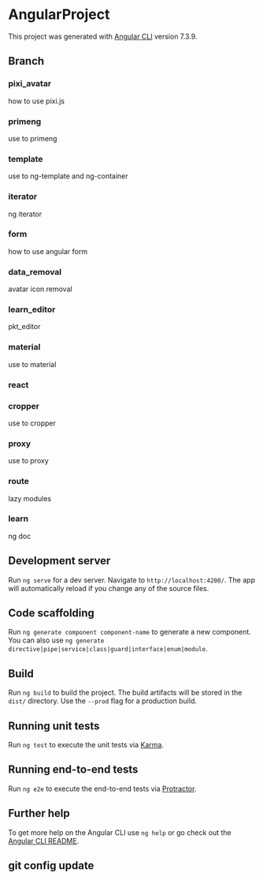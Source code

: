 # AngularProject

This project was generated with [Angular CLI](https://github.com/angular/angular-cli) version 7.3.9.

## Branch
### pixi_avatar
how to use pixi.js

### primeng
use to primeng

### template
use to ng-template and ng-container

### iterator
ng iterator

### form
how to use angular form

### data_removal
avatar icon removal

### learn_editor
pkt_editor

### material
use to material

### react

### cropper
use to cropper

### proxy
use to proxy

### route
lazy modules

### learn
ng doc

## Development server

Run `ng serve` for a dev server. Navigate to `http://localhost:4200/`. The app will automatically reload if you change any of the source files.

## Code scaffolding

Run `ng generate component component-name` to generate a new component. You can also use `ng generate directive|pipe|service|class|guard|interface|enum|module`.

## Build

Run `ng build` to build the project. The build artifacts will be stored in the `dist/` directory. Use the `--prod` flag for a production build.

## Running unit tests

Run `ng test` to execute the unit tests via [Karma](https://karma-runner.github.io).

## Running end-to-end tests

Run `ng e2e` to execute the end-to-end tests via [Protractor](http://www.protractortest.org/).

## Further help

To get more help on the Angular CLI use `ng help` or go check out the [Angular CLI README](https://github.com/angular/angular-cli/blob/master/README.md).

## git config update
